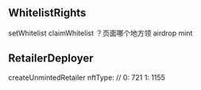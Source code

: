 ## WhitelistRights

setWhitelist
claimWhitelist ？页面哪个地方领
airdrop
mint

## RetailerDeployer

createUnmintedRetailer
nftType: // 0: 721 1: 1155
